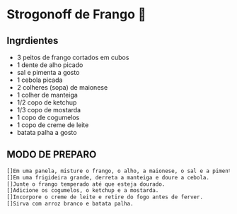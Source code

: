 # Strogonoff de Frango 🐔


## Ingrdientes

- 3 peitos de frango cortados em cubos
- 1 dente de alho picado
- sal e pimenta a gosto
- 1 cebola picada
- 2 colheres (sopa) de maionese
- 1 colher de manteiga
- 1/2 copo de ketchup
- 1/3 copo de mostarda
- 1 copo de cogumelos
- 1 copo de creme de leite
- batata palha a gosto

## MODO DE PREPARO
```sh
[]Em uma panela, misture o frango, o alho, a maionese, o sal e a pimenta.
[]Em uma frigideira grande, derreta a manteiga e doure a cebola.
[]Junte o frango temperado até que esteja dourado.
[]Adicione os cogumelos, o ketchup e a mostarda.
[]Incorpore o creme de leite e retire do fogo antes de ferver.
[]Sirva com arroz branco e batata palha.
```